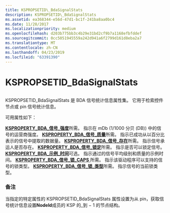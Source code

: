 ```yaml
---
title: KSPROPSETID\_BdaSignalStats
description: KSPROPSETID\_BdaSignalStats
ms.assetid: ea368344-e56d-47d1-bc1f-241ba8aa0bc4
ms.date: 11/28/2017
ms.localizationpriority: medium
ms.openlocfilehash: d203b775bb3c4b29e31bd2cf9b7a1168efbfddef
ms.sourcegitcommit: 0cc5051945559a242d941a6f2799d161d8eba2a7
ms.translationtype: MT
ms.contentlocale: zh-CN
ms.lasthandoff: 04/23/2019
ms.locfileid: "63391390"
---
```

# <a name="kspropsetidbdasignalstats"></a>KSPROPSETID\_BdaSignalStats


## <span id="ddk_kspropsetid_bdasignalstats_ks"></span><span id="DDK_KSPROPSETID_BDASIGNALSTATS_KS"></span>


KSPROPSETID\_BdaSignalStats 是 BDA 信号统计信息属性集。 它用于检索控件节点或 pin 信号统计信息。

可用属性如下：

<span id="KSPROPERTY_BDA_SIGNAL_STRENGTH"></span><span id="ksproperty_bda_signal_strength"></span>[**KSPROPERTY\_BDA\_信号\_强度**](ksproperty-bda-signal-strength.md)所需。
指示在 mDb (1/1000 分贝 (DB)) 中的信号的运营商强度。
<span id="KSPROPERTY_BDA_SIGNAL_QUALITY"></span><span id="ksproperty_bda_signal_quality"></span>[**KSPROPERTY\_BDA\_信号\_质量**](ksproperty-bda-signal-quality.md)所需。
指示已成功从以百分比表示的信号中提取的数据量。
<span id="KSPROPERTY_BDA_SIGNAL_PRESENT"></span><span id="ksproperty_bda_signal_present"></span>[**KSPROPERTY\_BDA\_信号\_存在**](ksproperty-bda-signal-present.md)所需。
指示信号承运人是否存在。
<span id="KSPROPERTY_BDA_SIGNAL_LOCKED"></span><span id="ksproperty_bda_signal_locked"></span>[**KSPROPERTY\_BDA\_信号\_锁定**](ksproperty-bda-signal-locked.md)所需。
指示是否可以锁定信号。
<span id="KSPROPERTY_BDA_SAMPLE_TIME"></span><span id="ksproperty_bda_sample_time"></span>[**KSPROPERTY\_BDA\_示例\_时间**](ksproperty-bda-sample-time.md)可选。
指示通过的信号平均级别和质量的示例时间。
<span id="KSPROPERTY_BDA_SIGNAL_LOCK_CAPS"></span><span id="ksproperty_bda_signal_lock_caps"></span>[**KSPROPERTY\_BDA\_信号\_锁\_CAPS** ](ksproperty-bda-signal-lock-caps.md)所需。
指示该驱动程序可以支持的信号的锁类型。
<span id="KSPROPERTY_BDA_SIGNAL_LOCK_TYPE"></span><span id="ksproperty_bda_signal_lock_type"></span>[**KSPROPERTY\_BDA\_信号\_锁\_类型**](ksproperty-bda-signal-lock-type.md)所需。
指示信号的当前锁类型。
### <a name="comments"></a>备注

当指定的特定属性的 KSPROPSETID\_BdaSignalStats 属性设置为从 pin，获取信号统计信息设置**NodeId**成员的 KSP 的\_到 − 1 的节点结构。

 

 





